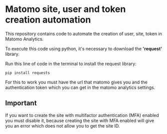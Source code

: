 # **Matomo site, user and token creation automation**

This repository contains code to automate the creation of user, site, token in Matomo Analytics.

To execute this code using python, it's necessary to download the **'request'** library.

Run this line of code in the terminal to install the request library:
```
pip install requests
```
For this to work you must have the url that matomo gives you and the authentication token which you can get in the matomo analytics settings.

## **Important**
If you want to create the site with multifactor authentication (MFA) enabled you must disable it, because creating the site with MFA enabled will give you an error which does not allow you to get the site ID.
